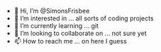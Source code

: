 - 👋 Hi, I’m @SimonsFrisbee
- 👀 I’m interested in ... all sorts of coding projects
- 🌱 I’m currently learning ... git
- 💞️ I’m looking to collaborate on ... not sure yet
- 📫 How to reach me ... on here I guess

<!---
SimonsFrisbee/SimonsFrisbee is a ✨ special ✨ repository because its `README.md` (this file) appears on your GitHub profile.
You can click the Preview link to take a look at your changes.
--->
